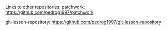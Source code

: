 Links to other repositories:
patchwork: https://github.com/pedrog1997/patchwork

git-lesson-repository: 
https://github.com/pedrog1997/git-lesson-repository
